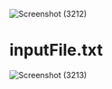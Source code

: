 




![Screenshot (3212)](https://user-images.githubusercontent.com/91931504/208303524-94190058-71aa-42f4-a1a0-1109d87d8c8c.png)


# inputFile.txt

![Screenshot (3213)](https://user-images.githubusercontent.com/91931504/208303534-dd2f0ce3-c593-4700-8a89-c8cddc770049.png)
